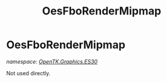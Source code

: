 ﻿---
title: OesFboRenderMipmap
---

# OesFboRenderMipmap
_namespace: [OpenTK.Graphics.ES30](N-OpenTK.Graphics.ES30.html)_

Not used directly.




